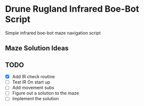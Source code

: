 # Drune Rugland Infrared Boe-Bot Script
Simple infrared boe-bot maze navigation script

## Maze Solution Ideas

## TODO
* [x] Add IR check routine
* [ ] Test IR On start up
* [ ] Add movement subs
* [ ] Figure out a solution to the maze
* [ ] Implement the solution 